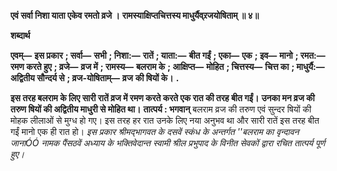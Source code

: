**एवं सर्वा निशा याता एकेव रमतो व्रजे ।** **रामस्याक्षिप्तचित्तस्य माधुर्यैव्र्रजयोषिताम् ॥ ४॥** 

**शब्दार्थ** 

**एवम्—** **इस प्रकार** **; सर्वा—** **सभी** **; निशा:—** **रातें** **; याता:—** **बीत गईं** **; एका—** **एक** **; इव—** **मानो** **; रमत:—** **रमण करते हुए** **; व्रजे—** **व्रज में** **; रामस्य—** **बलराम के** **; आक्षिप्त—** **मोहित** **; चित्तस्य—** **चित्त का** **; माधुर्यै:—** **अद्वितीय सौन्दर्य से** **; व्रज-योषिताम्—** **व्रज** **की षियों के।** **.** 

**इस तरह बलराम के लिए सारी रातें व्रज में रमण करते करते एक रात की तरह बीत गईं।** **उनका मन व्रज की तरुण षियों की अद्वितीय माधुरी से मोहित था।** **तात्पर्य : भगवान्** बलराम व्रज की तरुण एवं सुन्दर षियों की मोहक लीलाओं से मुग्ध हो गए। इस तरह हर रात उनके लिए नया अनुभव था और सारी रातें इस तरह बीत गईं मानो एक ही रात हो। *इस प्रकार श्रीमद्भागवत के दसवें स्कंध के अन्तर्गत ''बलराम का वृन्दावन जानाÓÓ नामक पैंसठवें* *अध्याय के भक्तिवेदान्त स्वामी श्रील प्रभुपाद के विनीत सेवकों द्वारा रचित तात्पर्य पूर्ण हुए।* 